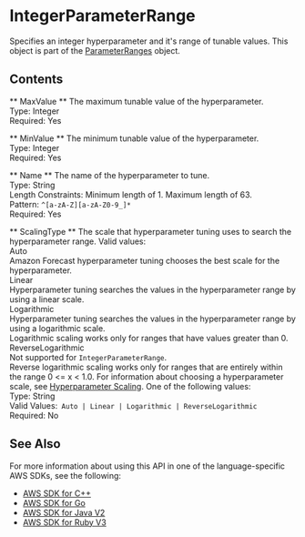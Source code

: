 # IntegerParameterRange<a name="API_IntegerParameterRange"></a>

Specifies an integer hyperparameter and it's range of tunable values\. This object is part of the [ParameterRanges](API_ParameterRanges.md) object\.

## Contents<a name="API_IntegerParameterRange_Contents"></a>

 ** MaxValue **   <a name="forecast-Type-IntegerParameterRange-MaxValue"></a>
The maximum tunable value of the hyperparameter\.  
Type: Integer  
Required: Yes

 ** MinValue **   <a name="forecast-Type-IntegerParameterRange-MinValue"></a>
The minimum tunable value of the hyperparameter\.  
Type: Integer  
Required: Yes

 ** Name **   <a name="forecast-Type-IntegerParameterRange-Name"></a>
The name of the hyperparameter to tune\.  
Type: String  
Length Constraints: Minimum length of 1\. Maximum length of 63\.  
Pattern: `^[a-zA-Z][a-zA-Z0-9_]*`   
Required: Yes

 ** ScalingType **   <a name="forecast-Type-IntegerParameterRange-ScalingType"></a>
The scale that hyperparameter tuning uses to search the hyperparameter range\. Valid values:    
Auto  
Amazon Forecast hyperparameter tuning chooses the best scale for the hyperparameter\.  
Linear  
Hyperparameter tuning searches the values in the hyperparameter range by using a linear scale\.  
Logarithmic  
Hyperparameter tuning searches the values in the hyperparameter range by using a logarithmic scale\.  
Logarithmic scaling works only for ranges that have values greater than 0\.  
ReverseLogarithmic  
Not supported for `IntegerParameterRange`\.  
Reverse logarithmic scaling works only for ranges that are entirely within the range 0 <= x < 1\.0\.
For information about choosing a hyperparameter scale, see [Hyperparameter Scaling](http://docs.aws.amazon.com/sagemaker/latest/dg/automatic-model-tuning-define-ranges.html#scaling-type)\. One of the following values:  
Type: String  
Valid Values:` Auto | Linear | Logarithmic | ReverseLogarithmic`   
Required: No

## See Also<a name="API_IntegerParameterRange_SeeAlso"></a>

For more information about using this API in one of the language\-specific AWS SDKs, see the following:
+  [AWS SDK for C\+\+](https://docs.aws.amazon.com/goto/SdkForCpp/forecast-2018-06-26/IntegerParameterRange) 
+  [AWS SDK for Go](https://docs.aws.amazon.com/goto/SdkForGoV1/forecast-2018-06-26/IntegerParameterRange) 
+  [AWS SDK for Java V2](https://docs.aws.amazon.com/goto/SdkForJavaV2/forecast-2018-06-26/IntegerParameterRange) 
+  [AWS SDK for Ruby V3](https://docs.aws.amazon.com/goto/SdkForRubyV3/forecast-2018-06-26/IntegerParameterRange) 